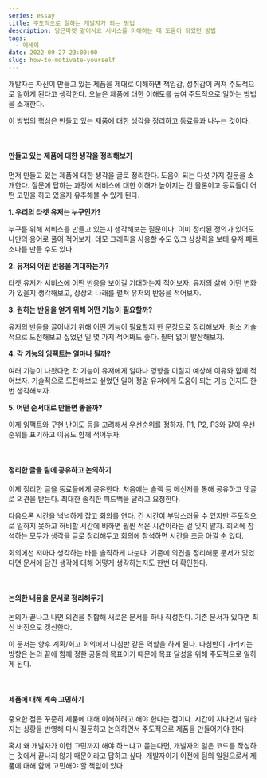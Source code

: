 ```yaml
---
series: essay
title: 주도적으로 일하는 개발자가 되는 방법
description: 당근마켓 같이사요 서비스를 이해하는 데 도움이 되었던 방법
tags:
  - 에세이
date: 2022-09-27 23:00:00
slug: how-to-motivate-yourself
---
```


개발자는 자신이 만들고 있는 제품을 제대로 이해하면 책임감, 성취감이 커져 주도적으로 일하게 된다고 생각한다. 오늘은 제품에 대한 이해도를 높여 주도적으로 일하는 방법을 소개한다.

이 방법의 핵심은 만들고 있는 제품에 대한 생각을 정리하고 동료들과 나누는 것이다.

<br/>

#### 만들고 있는 제품에 대한 생각을 정리해보기

먼저 만들고 있는 제품에 대한 생각을 글로 정리한다. 도움이 되는 다섯 가지 질문을 소개한다. 질문에 답하는 과정에 서비스에 대한 이해가 높아지는 건 물론이고 동료들이 어떤 고민을 하고 있을지 유추해볼 수 있게 된다.

**1. 우리의 타겟 유저는 누구인가?**

누구를 위해 서비스를 만들고 있는지 생각해보는 질문이다. 이미 정리된 정의가 있어도 나만의 용어로 풀어 적어보자. 데모 그래픽을 사용할 수도 있고 상상력을 보태 유저 페르소나를 만들 수도 있다.

**2. 유저의 어떤 반응을 기대하는가?**

타겟 유저가 서비스에 어떤 반응을 보이길 기대하는지 적어보자. 유저의 삶에 어떤 변화가 있을지 생각해보고, 상상의 나래를 펼쳐 유저의 반응을 적어보자.

**3. 원하는 반응을 얻기 위해 어떤 기능이 필요할까?**

유저의 반응을 끌어내기 위해 어떤 기능이 필요할지 한 문장으로 정리해보자. 평소 기술적으로 도전해보고 싶었던 일 몇 가지 적어봐도 좋다. 필터 없이 발산해보자.

**4. 각 기능의 임팩트는 얼마나 될까?**

여러 기능이 나왔다면 각 기능이 유저에게 얼마나 영향을 미칠지 예상해 이유와 함께 적어보자. 기술적으로 도전해보고 싶었던 일이 정말 유저에게 도움이 되는 기능 인지도 한번 생각해보자.

**5. 어떤 순서대로 만들면 좋을까?**

이제 임팩트와 구현 난이도 등을 고려해서 우선순위를 정하자. P1, P2, P3와 같이 우선순위를 표기하고 이유도 함께 적어두자.

<br/>

#### 정리한 글을 팀에 공유하고 논의하기

이제 정리한 글을 동료들에게 공유한다. 처음에는 슬랙 등 메신저를 통해 공유하고 댓글로 의견을 받는다. 최대한 솔직한 피드백을 달라고 요청한다.

다음으론 시간을 넉넉하게 잡고 회의를 연다. 긴 시간이 부담스러울 수 있지만 주도적으로 일하지 못하고 허비할 시간에 비하면 훨씬 적은 시간이라는 걸 잊지 말자. 회의에 참석하는 모두가 생각을 글로 정리해두고 회의에 참석하면 시간을 조금 아낄 순 있다.

회의에선 저마다 생각하는 바를 솔직하게 나눈다. 기존에 의견을 정리해둔 문서가 있었다면 문서에 담긴 생각에 대해 어떻게 생각하는지도 한번 더 확인한다.

<br/>

#### 논의한 내용을 문서로 정리해두기

논의가 끝나고 나면 의견을 취합해 새로운 문서를 하나 작성한다. 기존 문서가 있다면 최신 버전으로 갱신한다.

이 문서는 향후 계획/회고 회의에서 나침반 같은 역할을 하게 된다. 나침반이 가리키는 방향은 논의 끝에 함께 정한 공동의 목표이기 때문에 목표 달성을 위해 주도적으로 일하게 된다.

<br/>

#### 제품에 대해 계속 고민하기

중요한 점은 꾸준히 제품에 대해 이해하려고 해야 한다는 점이다. 시간이 지나면서 달라지는 상황을 반영해 다시 질문하고 논의하면서 주도적으로 제품을 만들어가야 한다.

혹시 왜 개발자가 이런 고민까지 해야 하느냐고 묻는다면, 개발자의 일은 코드를 작성하는 것에서 끝나지 않기 때문이라고 답하고 싶다. 개발자이기 이전에 팀의 일원으로서 제품에 대해 함께 고민해야 할 책임이 있다.
